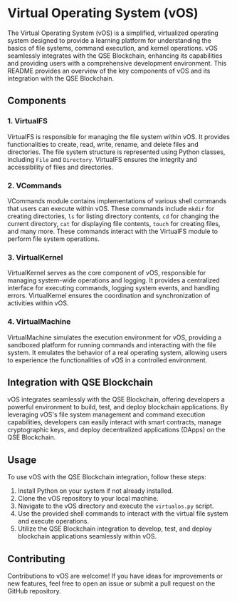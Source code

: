# Virtual Operating System (vOS)

The Virtual Operating System (vOS) is a simplified, virtualized operating system designed to provide a learning platform for understanding the basics of file systems, command execution, and kernel operations. vOS seamlessly integrates with the QSE Blockchain, enhancing its capabilities and providing users with a comprehensive development environment. This README provides an overview of the key components of vOS and its integration with the QSE Blockchain.

## Components

### 1. VirtualFS

VirtualFS is responsible for managing the file system within vOS. It provides functionalities to create, read, write, rename, and delete files and directories. The file system structure is represented using Python classes, including `File` and `Directory`. VirtualFS ensures the integrity and accessibility of files and directories.

### 2. VCommands

VCommands module contains implementations of various shell commands that users can execute within vOS. These commands include `mkdir` for creating directories, `ls` for listing directory contents, `cd` for changing the current directory, `cat` for displaying file contents, `touch` for creating files, and many more. These commands interact with the VirtualFS module to perform file system operations.

### 3. VirtualKernel

VirtualKernel serves as the core component of vOS, responsible for managing system-wide operations and logging. It provides a centralized interface for executing commands, logging system events, and handling errors. VirtualKernel ensures the coordination and synchronization of activities within vOS.

### 4. VirtualMachine

VirtualMachine simulates the execution environment for vOS, providing a sandboxed platform for running commands and interacting with the file system. It emulates the behavior of a real operating system, allowing users to experience the functionalities of vOS in a controlled environment.

## Integration with QSE Blockchain

vOS integrates seamlessly with the QSE Blockchain, offering developers a powerful environment to build, test, and deploy blockchain applications. By leveraging vOS's file system management and command execution capabilities, developers can easily interact with smart contracts, manage cryptographic keys, and deploy decentralized applications (DApps) on the QSE Blockchain.

## Usage

To use vOS with the QSE Blockchain integration, follow these steps:

1. Install Python on your system if not already installed.
2. Clone the vOS repository to your local machine.
3. Navigate to the vOS directory and execute the `virtualos.py` script.
4. Use the provided shell commands to interact with the virtual file system and execute operations.
5. Utilize the QSE Blockchain integration to develop, test, and deploy blockchain applications seamlessly within vOS.

## Contributing

Contributions to vOS are welcome! If you have ideas for improvements or new features, feel free to open an issue or submit a pull request on the GitHub repository.